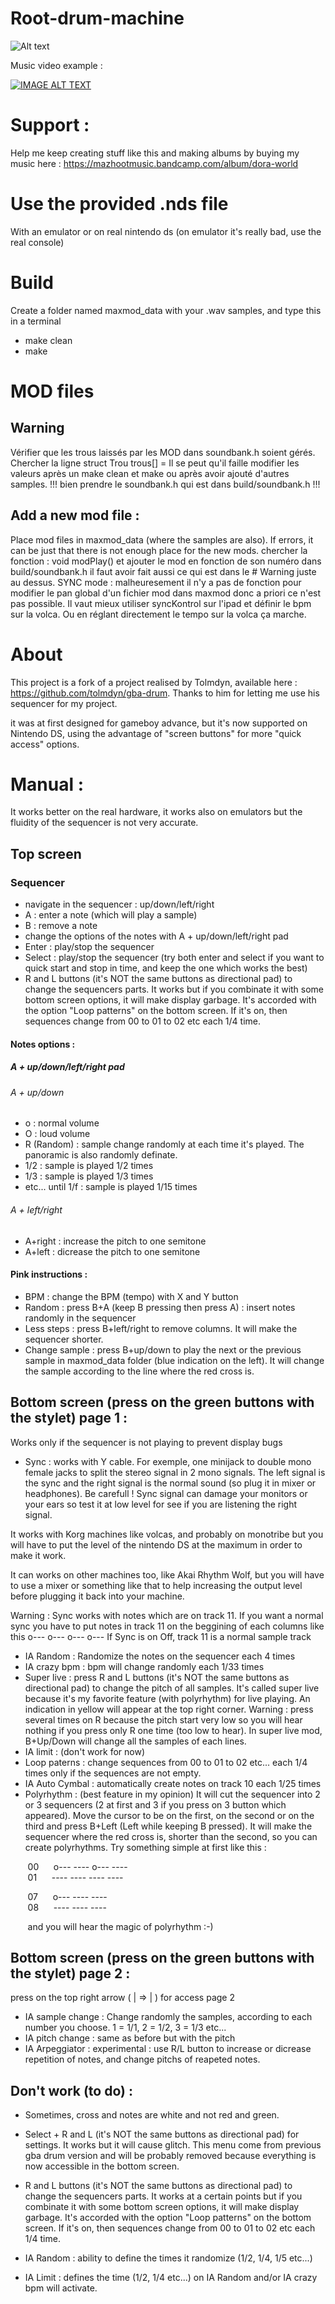 # Root-drum-machine

![Alt text](root-drum-machine.jpg?raw=true "Root Drum Machine")

Music video example :   

[![IMAGE ALT TEXT](http://img.youtube.com/vi/fZjF7MMySLA/0.jpg)](https://youtu.be/fZjF7MMySLA "Root Drum Machine")

# Support :

Help me keep creating stuff like this and making albums by buying my music here :
https://mazhootmusic.bandcamp.com/album/dora-world

# Use the provided .nds file

With an emulator or on real nintendo ds (on emulator it's really bad, use the real console)

# Build

Create a folder named maxmod_data with your .wav samples, and type this in a terminal

- make clean
- make

# MOD files
## Warning
Vérifier que les trous laissés par les MOD dans soundbank.h soient gérés. Chercher la ligne struct Trou trous[] = 
Il se peut qu'il faille modifier les valeurs après un make clean et make ou après avoir ajouté d'autres samples.
!!! bien prendre le soundbank.h qui est dans build/soundbank.h !!!
## Add a new mod file :
Place mod files in maxmod_data (where the samples are also).
If errors, it can be just that there is not enough place for the new mods.
chercher la fonction : void modPlay()
et ajouter le mod en fonction de son numéro dans
build/soundbank.h il faut avoir fait aussi ce qui est dans le # Warning juste au dessus.
SYNC mode : malheuresement il n'y a pas de fonction pour modifier le pan global d'un fichier mod dans maxmod donc a priori ce n'est pas possible. Il vaut mieux utiliser syncKontrol sur l'ipad et définir le bpm sur la volca. Ou en réglant directement le tempo sur la volca ça marche.


# About

This project is a fork of a project realised by Tolmdyn, available here : https://github.com/tolmdyn/gba-drum. 
Thanks to him for letting me use his sequencer for my project.

it was at first designed for gameboy advance, but it's now supported on Nintendo DS, using the advantage of "screen buttons" for more "quick access" options.

# Manual :

It works better on the real hardware, it works also on emulators but the fluidity of the sequencer is not very accurate.

## Top screen

### Sequencer

- navigate in the sequencer : up/down/left/right
- A : enter a note (which will play a sample) 
- B : remove a note
- change the options of the notes with A + up/down/left/right pad
- Enter : play/stop the sequencer
- Select : play/stop the sequencer
(try both enter and select if you want to quick start and stop in time, and keep the one which works the best)
- R and L buttons (it's NOT the same buttons as directional pad) to change the sequencers parts. It works but if you combinate it with some bottom screen options, it will make display garbage.
It's accorded with the option "Loop patterns" on the bottom screen. If it's on, then sequences change from 00 to 01 to 02 etc each 1/4 time.

#### Notes options :
##### A + up/down/left/right pad
###### A + up/down

- o : normal volume
- O : loud volume
- R (Random) : sample change randomly at each time it's played. The panoramic is also randomly definate.
- 1/2 : sample is played 1/2 times
- 1/3 : sample is played 1/3 times
- etc... until 1/f : sample is played 1/15 times

###### A + left/right

- A+right : increase the pitch to one semitone
- A+left : dicrease the pitch to one semitone 

#### Pink instructions :

- BPM : change the BPM (tempo) with X and Y button
- Random : press B+A (keep B pressing then press A) : insert notes randomly in the sequencer
- Less steps : press B+left/right to remove columns. It will make the sequencer shorter.
- Change sample : press B+up/down to play the next or the previous sample in maxmod_data folder (blue indication on the left). It will change the sample according to the line where the red cross is.

## Bottom screen (press on the green buttons with the stylet) page 1 :

Works only if the sequencer is not playing to prevent display bugs

- Sync : works with Y cable. For exemple, one minijack to double mono female jacks to split the stereo signal in 2 mono signals. The left signal is the sync and the right signal is the normal sound (so plug it in mixer or headphones). Be carefull ! Sync signal can damage your monitors or your ears so test it at low level for see if you are listening the right signal. 

It works with Korg machines like volcas, and probably on monotribe but you will have to put the level of the nintendo DS at the maximum in order to make it work.

It can works on other machines too, like Akai Rhythm Wolf, but you will have to use a mixer or something like that to help increasing the output level before plugging it back into your machine. 

Warning : Sync works with notes which are on track 11. If you want a normal sync you have to put notes in track 11 on the beggining of each columns like this o--- o--- o--- o---
If Sync is on Off, track 11 is a normal sample track

- IA Random : Randomize the notes on the sequencer each 4 times
- IA crazy bpm : bpm will change randomly each 1/33 times
- Super live : press R and L buttons (it's NOT the same buttons as directional pad) to change the pitch of all samples. It's called super live because it's my favorite feature (with polyrhythm) for live playing.
An indication in yellow will appear at the top right corner.
Warning : press several times on R because the pitch start very low so you will hear nothing if you press only R one time (too low to hear).
In super live mod, B+Up/Down will change all the samples of each lines.
- IA limit : (don't work for now)
- Loop paterns : change sequences from 00 to 01 to 02 etc... each 1/4 times only if the sequences are not empty.
- IA Auto Cymbal : automatically create notes on track 10 each 1/25 times
- Polyrhythm : (best feature in my opinion)
It will cut the sequencer into 2 or 3 sequencers (2 at first and 3 if you press on 3 button which appeared). Move the cursor to be on the first, on the second or on the third and press B+Left (Left while keeping B pressed). It will make the sequencer where the red cross is, shorter than the second, so you can create polyrhythms. Try something simple at first like this :

&nbsp;&nbsp;&nbsp;&nbsp;&nbsp;&nbsp;&nbsp;00&nbsp;&nbsp;&nbsp;&nbsp;&nbsp;  o--- ---- o--- ----  
&nbsp;&nbsp;&nbsp;&nbsp;&nbsp;&nbsp;&nbsp;01&nbsp;&nbsp;&nbsp;&nbsp;&nbsp;  ---- ---- ---- ----

&nbsp;&nbsp;&nbsp;&nbsp;&nbsp;&nbsp;&nbsp;07&nbsp;&nbsp;&nbsp;&nbsp;&nbsp;  o--- ---- ----  
&nbsp;&nbsp;&nbsp;&nbsp;&nbsp;&nbsp;&nbsp;08&nbsp;&nbsp;&nbsp;&nbsp;&nbsp;  ---- ---- ----

&nbsp;&nbsp;&nbsp;&nbsp;&nbsp;&nbsp;&nbsp;and you will hear the magic of polyrhythm :-)

## Bottom screen (press on the green buttons with the stylet) page 2 :

press on the top right arrow ( | => | ) for access page 2

- IA sample change : Change randomly the samples, according to each number you choose. 1 = 1/1, 2 = 1/2, 3 = 1/3 etc...
- IA pitch change : same as before but with the pitch
- IA Arpeggiator : experimental : use R/L button to increase or dicrease repetition of notes, and change pitchs of reapeted notes.


## Don't work (to do) :

- Sometimes, cross and notes are white and not red and green.

- Select + R and L (it's NOT the same buttons as directional pad) for settings. It works but it will cause glitch. This menu come from previous gba drum version and will be probably removed because everything is now accessible in the bottom screen. 

- R and L buttons (it's NOT the same buttons as directional pad) to change the sequencers parts. It works at a certain points but if you combinate it with some bottom screen options, it will make display garbage.
It's accorded with the option "Loop patterns" on the bottom screen. If it's on, then sequences change from 00 to 01 to 02 etc each 1/4 time.

- IA Random : ability to define the times it randomize (1/2, 1/4, 1/5 etc...)

- IA Limit : defines the time (1/2, 1/4 etc...) on IA Random and/or IA crazy bpm will activate.